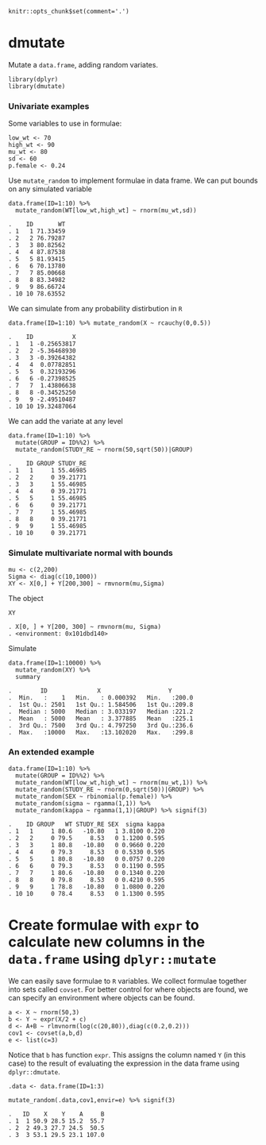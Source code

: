     knitr::opts_chunk$set(comment='.')

dmutate
=======

Mutate a `data.frame`, adding random variates.

    library(dplyr)
    library(dmutate)

### Univariate examples

Some variables to use in formulae:

    low_wt <- 70
    high_wt <- 90
    mu_wt <- 80
    sd <- 60
    p.female <- 0.24

Use `mutate_random` to implement formulae in data frame. We can put
bounds on any simulated variable

    data.frame(ID=1:10) %>% 
      mutate_random(WT[low_wt,high_wt] ~ rnorm(mu_wt,sd))

    .    ID       WT
    . 1   1 71.33459
    . 2   2 76.79287
    . 3   3 80.82562
    . 4   4 87.87538
    . 5   5 81.93415
    . 6   6 70.13780
    . 7   7 85.00668
    . 8   8 83.34982
    . 9   9 86.66724
    . 10 10 78.63552

We can simulate from any probability distirbution in `R`

    data.frame(ID=1:10) %>% mutate_random(X ~ rcauchy(0,0.5))

    .    ID           X
    . 1   1 -0.25653817
    . 2   2 -5.36468930
    . 3   3 -0.39264382
    . 4   4  0.07782851
    . 5   5  0.32193296
    . 6   6 -0.27398525
    . 7   7  1.43806638
    . 8   8 -0.34525250
    . 9   9 -2.49510487
    . 10 10 19.32487064

We can add the variate at any level

    data.frame(ID=1:10) %>%
      mutate(GROUP = ID%%2) %>%
      mutate_random(STUDY_RE ~ rnorm(50,sqrt(50))|GROUP)

    .    ID GROUP STUDY_RE
    . 1   1     1 55.46985
    . 2   2     0 39.21771
    . 3   3     1 55.46985
    . 4   4     0 39.21771
    . 5   5     1 55.46985
    . 6   6     0 39.21771
    . 7   7     1 55.46985
    . 8   8     0 39.21771
    . 9   9     1 55.46985
    . 10 10     0 39.21771

### Simulate multivariate normal with bounds

    mu <- c(2,200)
    Sigma <- diag(c(10,1000))
    XY <- X[0,] + Y[200,300] ~ rmvnorm(mu,Sigma)

The object

    XY

    . X[0, ] + Y[200, 300] ~ rmvnorm(mu, Sigma)
    . <environment: 0x101dbd140>

Simulate

    data.frame(ID=1:10000) %>%
      mutate_random(XY) %>% 
      summary

    .        ID              X                   Y        
    .  Min.   :    1   Min.   : 0.000392   Min.   :200.0  
    .  1st Qu.: 2501   1st Qu.: 1.584506   1st Qu.:209.8  
    .  Median : 5000   Median : 3.033197   Median :221.2  
    .  Mean   : 5000   Mean   : 3.377885   Mean   :225.1  
    .  3rd Qu.: 7500   3rd Qu.: 4.797250   3rd Qu.:236.6  
    .  Max.   :10000   Max.   :13.102020   Max.   :299.8

### An extended example

    data.frame(ID=1:10) %>%
      mutate(GROUP = ID%%2) %>%
      mutate_random(WT[low_wt,high_wt] ~ rnorm(mu_wt,1)) %>%
      mutate_random(STUDY_RE ~ rnorm(0,sqrt(50))|GROUP) %>%
      mutate_random(SEX ~ rbinomial(p.female)) %>%
      mutate_random(sigma ~ rgamma(1,1)) %>%
      mutate_random(kappa ~ rgamma(1,1)|GROUP) %>% signif(3)

    .    ID GROUP   WT STUDY_RE SEX  sigma kappa
    . 1   1     1 80.6   -10.80   1 3.8100 0.220
    . 2   2     0 79.5     8.53   0 1.1200 0.595
    . 3   3     1 80.8   -10.80   0 0.9660 0.220
    . 4   4     0 79.3     8.53   0 0.5330 0.595
    . 5   5     1 80.8   -10.80   0 0.0757 0.220
    . 6   6     0 79.3     8.53   0 0.1190 0.595
    . 7   7     1 80.6   -10.80   0 0.1340 0.220
    . 8   8     0 79.8     8.53   0 0.4210 0.595
    . 9   9     1 78.8   -10.80   0 1.0800 0.220
    . 10 10     0 78.4     8.53   0 1.1300 0.595

Create formulae with `expr` to calculate new columns in the `data.frame` using `dplyr::mutate`
==============================================================================================

We can easily save formulae to `R` variables. We collect formulae
together into sets called `covset`. For better control for where objects
are found, we can specify an environment where objects can be found.

    a <- X ~ rnorm(50,3)
    b <- Y ~ expr(X/2 + c)
    d <- A+B ~ rlmvnorm(log(c(20,80)),diag(c(0.2,0.2)))
    cov1 <- covset(a,b,d)
    e <- list(c=3)

Notice that `b` has function `expr`. This assigns the column named `Y`
(in this case) to the result of evaluating the expression in the data
frame using `dplyr::dmutate`.

    .data <- data.frame(ID=1:3)

    mutate_random(.data,cov1,envir=e) %>% signif(3)

    .   ID    X    Y    A     B
    . 1  1 50.9 28.5 15.2  55.7
    . 2  2 49.3 27.7 24.5  50.5
    . 3  3 53.1 29.5 23.1 107.0
